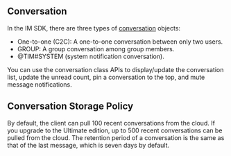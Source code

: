 ## Conversation

In the IM SDK, there are three types of [conversation](https://web.sdk.qcloud.com/im/doc/en/Conversation.html) objects:
- One-to-one (C2C): A one-to-one conversation between only two users.
- GROUP: A group conversation among group members.
- @TIM#SYSTEM (system notification conversation).

You can use the conversation class APIs to display/update the conversation list, update the unread count, pin a conversation to the top, and mute message notifications.

## Conversation Storage Policy

By default, the client can pull 100 recent conversations from the cloud. If you upgrade to the Ultimate edition, up to 500 recent conversations can be pulled from the cloud. The retention period of a conversation is the same as that of the last message, which is seven days by default.
